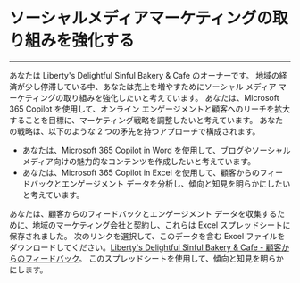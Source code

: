 # ソーシャルメディアマーケティングの取り組みを強化する
---
あなたは Liberty's Delightful Sinful Bakery & Cafe のオーナーです。 地域の経済が少し停滞している中、あなたは売上を増やすためにソーシャル メディア マーケティングの取り組みを強化したいと考えています。 あなたは、Microsoft 365 Copilot を使用して、オンライン エンゲージメントと顧客へのリーチを拡大することを目標に、マーケティング戦略を調整したいと考えています。 あなたの戦略は、以下のような 2 つの矛先を持つアプローチで構成されます。

 -  あなたは、Microsoft 365 Copilot in Word を使用して、ブログやソーシャル メディア向けの魅力的なコンテンツを作成したいと考えています。
 -  あなたは、Microsoft 365 Copilot in Excel を使用して、顧客からのフィードバックとエンゲージメント データを分析し、傾向と知見を明らかにしたいと考えています。

あなたは、顧客からのフィードバックとエンゲージメント データを収集するために、地域のマーケティング会社と契約し、これらは Excel スプレッドシートに保存されました。 次のリンクを選択して、このデータを含む Excel ファイルをダウンロードしてください。[Liberty's Delightful Sinful Bakery & Cafe - 顧客からのフィードバック](https://go.microsoft.com/fwlink/?linkid=2269125)。 このスプレッドシートを使用して、傾向と知見を明らかにします。
